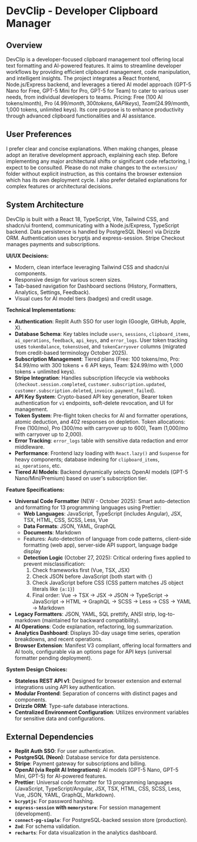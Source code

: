 # DevClip - Developer Clipboard Manager

## Overview
DevClip is a developer-focused clipboard management tool offering local text formatting and AI-powered features. It aims to streamline developer workflows by providing efficient clipboard management, code manipulation, and intelligent insights. The project integrates a React frontend, Node.js/Express backend, and leverages a tiered AI model approach (GPT-5 Nano for Free, GPT-5 Mini for Pro, GPT-5 for Team) to cater to various user needs, from individual developers to teams. Pricing: Free (100 AI tokens/month), Pro ($4.99/month, 300 tokens, 6 API keys), Team ($24.99/month, 1,000 tokens, unlimited keys). Its core purpose is to enhance productivity through advanced clipboard functionalities and AI assistance.

## User Preferences
I prefer clear and concise explanations. When making changes, please adopt an iterative development approach, explaining each step. Before implementing any major architectural shifts or significant code refactoring, I expect to be consulted. Please do not make changes to the `extension/` folder without explicit instruction, as this contains the browser extension which has its own deployment cycle. I also prefer detailed explanations for complex features or architectural decisions.

## System Architecture
DevClip is built with a React 18, TypeScript, Vite, Tailwind CSS, and shadcn/ui frontend, communicating with a Node.js/Express, TypeScript backend. Data persistence is handled by PostgreSQL (Neon) via Drizzle ORM. Authentication uses bcryptjs and express-session. Stripe Checkout manages payments and subscriptions.

**UI/UX Decisions:**
- Modern, clean interface leveraging Tailwind CSS and shadcn/ui components.
- Responsive design for various screen sizes.
- Tab-based navigation for Dashboard sections (History, Formatters, Analytics, Settings, Feedback).
- Visual cues for AI model tiers (badges) and credit usage.

**Technical Implementations:**
- **Authentication**: Replit Auth SSO for user login (Google, GitHub, Apple, X).
- **Database Schema**: Key tables include `users`, `sessions`, `clipboard_items`, `ai_operations`, `feedback`, `api_keys`, and `error_logs`. User token tracking uses `tokenBalance`, `tokensUsed`, and `tokenCarryover` columns (migrated from credit-based terminology October 2025).
- **Subscription Management**: Tiered plans (Free: 100 tokens/mo, Pro: $4.99/mo with 300 tokens + 6 API keys, Team: $24.99/mo with 1,000 tokens + unlimited keys).
- **Stripe Integration**: Handles subscription lifecycle via webhooks (`checkout.session.completed`, `customer.subscription.updated`, `customer.subscription.deleted`, `invoice.payment_failed`).
- **API Key System**: Crypto-based API key generation, Bearer token authentication for `v1` endpoints, soft-delete revocation, and UI for management.
- **Token System**: Pre-flight token checks for AI and formatter operations, atomic deduction, and 402 responses on depletion. Token allocations: Free (100/mo), Pro (300/mo with carryover up to 600), Team (1,000/mo with carryover up to 2,000).
- **Error Tracking**: `error_logs` table with sensitive data redaction and error middleware.
- **Performance**: Frontend lazy loading with `React.lazy()` and `Suspense` for heavy components; database indexing for `clipboard_items`, `ai_operations`, etc.
- **Tiered AI Models**: Backend dynamically selects OpenAI models (GPT-5 Nano/Mini/Premium) based on user's subscription tier.

**Feature Specifications:**
- **Universal Code Formatter** (NEW - October 2025): Smart auto-detection and formatting for 13 programming languages using Prettier:
  - **Web Languages**: JavaScript, TypeScript (includes Angular), JSX, TSX, HTML, CSS, SCSS, Less, Vue
  - **Data Formats**: JSON, YAML, GraphQL
  - **Documents**: Markdown
  - Features: Auto-detection of language from code patterns, client-side formatting (web app), server-side API support, language badge display
  - **Detection Logic** (October 27, 2025): Critical ordering fixes applied to prevent misclassification:
    1. Check frameworks first (Vue, TSX, JSX)
    2. Check JSON before JavaScript (both start with `{`)
    3. Check JavaScript before CSS (CSS pattern matches JS object literals like `{a:1}`)
    4. Final order: Vue → TSX → JSX → JSON → TypeScript → JavaScript → HTML → GraphQL → SCSS → Less → CSS → YAML → Markdown
- **Legacy Formatters**: JSON, YAML, SQL prettify, ANSI strip, log-to-markdown (maintained for backward compatibility).
- **AI Operations**: Code explanation, refactoring, log summarization.
- **Analytics Dashboard**: Displays 30-day usage time series, operation breakdowns, and recent operations.
- **Browser Extension**: Manifest V3 compliant, offering local formatters and AI tools, configurable via an options page for API keys (universal formatter pending deployment).

**System Design Choices:**
- **Stateless REST API v1**: Designed for browser extension and external integrations using API key authentication.
- **Modular Frontend**: Separation of concerns with distinct pages and components.
- **Drizzle ORM**: Type-safe database interactions.
- **Centralized Environment Configuration**: Utilizes environment variables for sensitive data and configurations.

## External Dependencies
- **Replit Auth SSO**: For user authentication.
- **PostgreSQL (Neon)**: Database service for data persistence.
- **Stripe**: Payment gateway for subscriptions and billing.
- **OpenAI (via Replit AI Integrations)**: AI models (GPT-5 Nano, GPT-5 Mini, GPT-5) for AI-powered features.
- **Prettier**: Universal code formatter for 13 programming languages (JavaScript, TypeScript/Angular, JSX, TSX, HTML, CSS, SCSS, Less, Vue, JSON, YAML, GraphQL, Markdown).
- **`bcryptjs`**: For password hashing.
- **`express-session` with `memorystore`**: For session management (development).
- **`connect-pg-simple`**: For PostgreSQL-backed session store (production).
- **`Zod`**: For schema validation.
- **`recharts`**: For data visualization in the analytics dashboard.